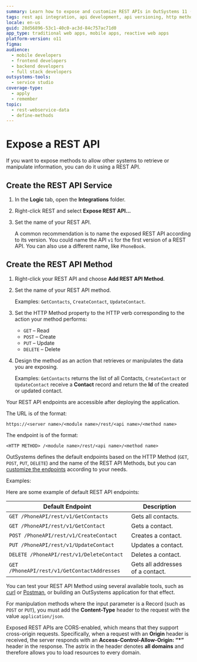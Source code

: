 ```yaml
---
summary: Learn how to expose and customize REST APIs in OutSystems 11 (O11) to integrate with external systems effectively.
tags: rest api integration, api development, api versioning, http methods, endpoint configuration
locale: en-us
guid: 28d56896-53c1-40c0-ac3d-84c757ac71d0
app_type: traditional web apps, mobile apps, reactive web apps
platform-version: o11
figma:
audience:
  - mobile developers
  - frontend developers
  - backend developers
  - full stack developers
outsystems-tools:
  - service studio
coverage-type:
  - apply
  - remember
topic:
  - rest-webservice-data
  - define-methods
---
```


# Expose a REST API

If you want to expose methods to allow other systems to retrieve or manipulate information, you can do it using a REST API.

## Create the REST API Service

1. In the **Logic** tab, open the **Integrations** folder.
   
1. Right-click REST and select **Expose REST API...**
   
1. Set the name of your REST API.
   
    A common recommendation is to name the exposed REST API according to its version. You could name the API `v1` for the first version of a REST API. You can also use a different name, like `PhoneBook`.  

## Create the REST API Method

1. Right-click your REST API and choose **Add REST API Method**.
   
1. Set the name of your REST API method.

   Examples: `GetContacts`, `CreateContact`, `UpdateContact`.
   
1. Set the HTTP Method property to the HTTP verb corresponding to the action your method performs:
   
    * `GET` – Read
    * `POST` – Create
    * `PUT` – Update
    * `DELETE` – Delete
      
1. Design the method as an action that retrieves or manipulates the data you are exposing.

    Examples: `GetContacts` returns the list of all Contacts, `CreateContact` or `UpdateContact` receive a **Contact** record and return the **Id** of the created or updated contact.

Your REST API endpoints are accessible after deploying the application.

The URL is of the format:

`https://<server name>/<module name>/rest/<api name>/<method name>`

The endpoint is of the format:

`<HTTP METHOD> /<module name>/rest/<api name>/<method name>`

<div class="info" markdown="1">

OutSystems defines the default endpoints based on the HTTP Method (`GET`, `POST`, `PUT`, `DELETE`) and the name of the REST API Methods, but you can [customize the endpoints](<customize-rest-urls.md>) according to your needs.

</div>

Examples:

Here are some example of default REST API endpoints:

Default Endpoint | Description  
---|---  
`GET /PhoneAPI/rest/v1/GetContacts` | Gets all contacts.
`GET /PhoneAPI/rest/v1/GetContact` | Gets a contact.
`POST /PhoneAPI/rest/v1/CreateContact` | Creates a contact.
`PUT /PhoneAPI/rest/v1/UpdateContact` | Updates a contact.
`DELETE /PhoneAPI/rest/v1/DeleteContact` | Deletes a contact.
`GET /PhoneAPI/rest/v1/GetContactAddresses` | Gets all addresses of a contact.
  
You can test your REST API Method using several available tools, such as [curl](https://curl.haxx.se/) or [Postman](https://www.postman.com), or building an OutSystems application for that effect. 

For manipulation methods where the input parameter is a Record (such as `POST` or `PUT`), you must add the **Content-Type** header to the request with the value `application/json`.

Exposed REST APIs are CORS-enabled, which means that they support cross-origin requests. Specifically, when a request with an **Origin** header is received, the server responds with an **Access-Control-Allow-Origin: “*”** header in the response. The astrix in the header denotes **all domains** and therefore allows you to load resources to every domain.
